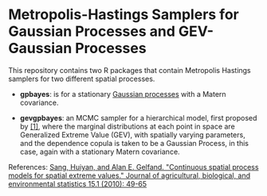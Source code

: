 # Metropolis-Hastings Samplers for Gaussian Processes and GEV-Gaussian Processes

This repository contains two R packages that contain Metropolis Hastings samplers for two different spatial processes. 

- **gpbayes**: is for a stationary [Gaussian processes](https://en.wikipedia.org/wiki/Gaussian_process) with a Matern covariance.

- **gevgpbayes**: an MCMC sampler for a hierarchical model, first proposed by [[1]](https://link.springer.com/article/10.1007/s13253-009-0010-1), where the marginal distributions at each point in space are Generalized Extreme Value (GEV), with spatially varying parameters, and the dependence copula is taken to be a Gaussian Process, in this case, again with a stationary Matern covariance.

References:
[Sang, Huiyan, and Alan E. Gelfand. "Continuous spatial process models for spatial extreme values." Journal of agricultural, biological, and environmental statistics 15.1 (2010): 49-65](https://link.springer.com/article/10.1007/s13253-009-0010-1)